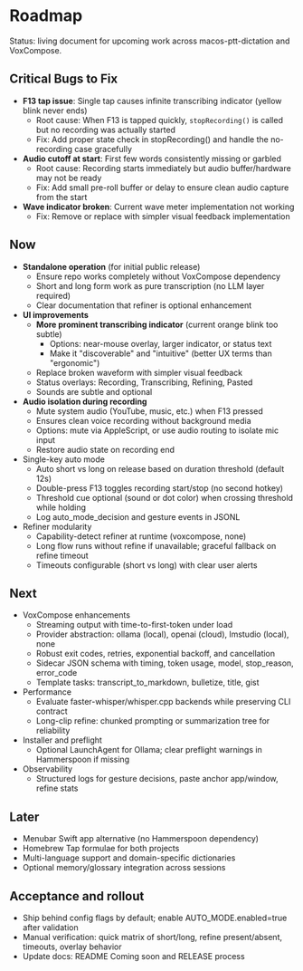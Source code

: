 # Roadmap

Status: living document for upcoming work across macos-ptt-dictation and VoxCompose.

## Critical Bugs to Fix
- **F13 tap issue**: Single tap causes infinite transcribing indicator (yellow blink never ends)
  - Root cause: When F13 is tapped quickly, `stopRecording()` is called but no recording was actually started
  - Fix: Add proper state check in stopRecording() and handle the no-recording case gracefully
- **Audio cutoff at start**: First few words consistently missing or garbled
  - Root cause: Recording starts immediately but audio buffer/hardware may not be ready
  - Fix: Add small pre-roll buffer or delay to ensure clean audio capture from the start
- **Wave indicator broken**: Current wave meter implementation not working
  - Fix: Remove or replace with simpler visual feedback implementation

## Now
- **Standalone operation** (for initial public release)
  - Ensure repo works completely without VoxCompose dependency
  - Short and long form work as pure transcription (no LLM layer required)
  - Clear documentation that refiner is optional enhancement
- **UI improvements**
  - **More prominent transcribing indicator** (current orange blink too subtle)
    - Options: near-mouse overlay, larger indicator, or status text
    - Make it "discoverable" and "intuitive" (better UX terms than "ergonomic")
  - Replace broken waveform with simpler visual feedback
  - Status overlays: Recording, Transcribing, Refining, Pasted
  - Sounds are subtle and optional
- **Audio isolation during recording**
  - Mute system audio (YouTube, music, etc.) when F13 pressed
  - Ensures clean voice recording without background media
  - Options: mute via AppleScript, or use audio routing to isolate mic input
  - Restore audio state on recording end
- Single-key auto mode
  - Auto short vs long on release based on duration threshold (default 12s)
  - Double-press F13 toggles recording start/stop (no second hotkey)
  - Threshold cue optional (sound or dot color) when crossing threshold while holding
  - Log auto_mode_decision and gesture events in JSONL
- Refiner modularity
  - Capability-detect refiner at runtime (voxcompose, none)
  - Long flow runs without refine if unavailable; graceful fallback on refine timeout
  - Timeouts configurable (short vs long) with clear user alerts

## Next
- VoxCompose enhancements
  - Streaming output with time-to-first-token under load
  - Provider abstraction: ollama (local), openai (cloud), lmstudio (local), none
  - Robust exit codes, retries, exponential backoff, and cancellation
  - Sidecar JSON schema with timing, token usage, model, stop_reason, error_code
  - Template tasks: transcript_to_markdown, bulletize, title, gist
- Performance
  - Evaluate faster-whisper/whisper.cpp backends while preserving CLI contract
  - Long-clip refine: chunked prompting or summarization tree for reliability
- Installer and preflight
  - Optional LaunchAgent for Ollama; clear preflight warnings in Hammerspoon if missing
- Observability
  - Structured logs for gesture decisions, paste anchor app/window, refine stats

## Later
- Menubar Swift app alternative (no Hammerspoon dependency)
- Homebrew Tap formulae for both projects
- Multi-language support and domain-specific dictionaries
- Optional memory/glossary integration across sessions

## Acceptance and rollout
- Ship behind config flags by default; enable AUTO_MODE.enabled=true after validation
- Manual verification: quick matrix of short/long, refine present/absent, timeouts, overlay behavior
- Update docs: README Coming soon and RELEASE process
